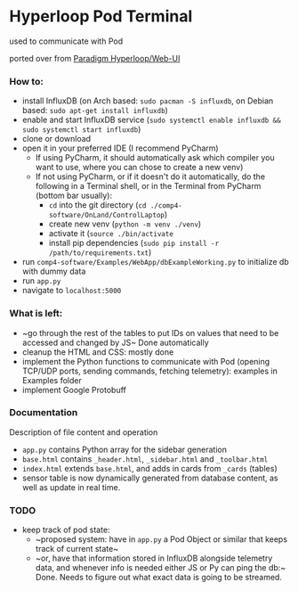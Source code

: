 # Hyperloop Pod Terminal 

used to communicate with Pod

ported over from [Paradigm Hyperloop/Web-UI](https://github.com/ParadigmHyperloop/web-UI)

### How to:
- install InfluxDB (on Arch based: `sudo pacman -S influxdb`, on Debian based: `sudo apt-get install influxdb`)
- enable and start InfluxDB service (`sudo systemctl enable influxdb && sudo systemctl start influxdb`)
- clone or download
- open it in your preferred IDE (I recommend PyCharm)
    - If using PyCharm, it should automatically ask which compiler you want to use, where you can chose to create 
    a new venv)
    - If not using PyCharm, or if it doesn't do it automatically, do the following in a Terminal shell, or in the Terminal
    from PyCharm (bottom bar usually): 
        - `cd` into the git directory (`cd ./comp4-software/OnLand/ControlLaptop`)
        - create new venv (`python -m venv ./venv`) 
        - activate it (`source ./bin/activate`
        - install pip dependencies (`sudo pip install -r /path/to/requirements.txt`)
- run `comp4-software/Examples/WebApp/dbExampleWorking.py` to initialize db with dummy data
- run `app.py`
- navigate to `localhost:5000`


### What is left:
- ~go through the rest of the tables to put IDs on values that need to be accessed and changed by JS~ Done automatically
- cleanup the HTML and CSS: mostly done
- implement the Python functions to communicate with Pod (opening TCP/UDP ports, sending commands, fetching telemetry): 
examples in Examples folder
- implement Google Protobuff


### Documentation
Description of file content and operation

- `app.py` contains Python array for the sidebar generation
- `base.html` contains `_header.html`, `_sidebar.html` and `_toolbar.html`
- `index.html` extends `base.html`, and adds in cards from `_cards` (tables)
- sensor table is now dynamically generated from database content, as well as update in real time.


### TODO
- keep track of pod state: 
    - ~proposed system: have in `app.py` a Pod Object or similar that keeps track of current state~
    - ~or, have that information stored in InfluxDB alongside telemetry data, and whenever info is needed either JS or Py can ping the db:~ Done. Needs to figure out what exact data is going to be streamed.